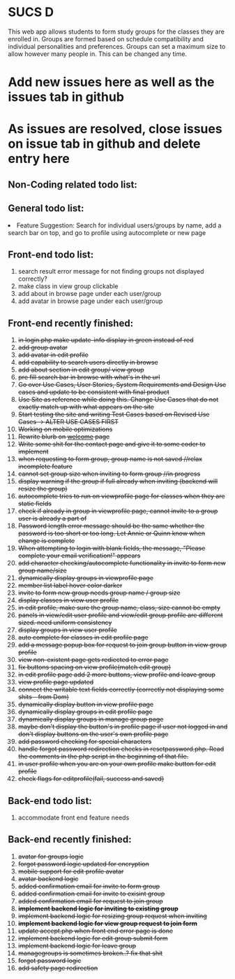 <html>
<h1>SUCS D</h1>

<p>
This web app allows students to form study groups for the classes they are enrolled in. Groups are formed based on schedule compatibility and individual personalities and preferences. Groups can set a maximum size to allow however many people in. This can be changed any time.
</p>

<h1>Add new issues here as well as the issues tab in github</h1>
<h1>As issues are resolved, close issues on issue tab in github and delete entry here</h1>

<h2>Non-Coding related todo list: </h2>
<ol>
</ol>

<h2>General todo list: </h2>
<li>Feature Suggestion: Search for individual users/groups by name, add a search bar on top, and go to profile using autocomplete or new page</li>

<h2>Front-end todo list: </h2>
<ol>
   <li>search result error message for not finding groups not displayed correctly?</li>
   <li>make class in view group clickable</li> 
   <li>add about in browse page under each user/group </li>
   <li>add avatar in browse page under each user/group </li>
</ol>

<h2>Front-end recently finished: </h2>
<ol>
   <li><strike>in login.php make update-info display in green instead of red</strike></li>
   <li><strike>add group avatar </strike></li>
   <li><strike>add avatar in edit profile</strike></li>
   <li><strike>add capability to search users directly in browse </strike></li>
   <li><strike>add about section in edit group/ view group</strike></li> 
   <li><strike>pre fill search bar in browse with what's in the url</strike></li> 
   <li><strike>Go over Use Cases, User Stories, System Requirements and Design Use cases and update to be consistent with final product</strike></li>
   <li><strike>Use Site as reference while doing this. Change Use Cases that do not exactly match up with what appears on the site</strike></li>
   <li><strike>Start testing the site and writing Test Cases based on Revised Use Cases -> ALTER USE CASES FIRST</strike></li>
   <li><strike>Working on mobile optimizations</strike></li>
   <li><strike>Rewrite blurb on <a href="http://www.squaducsd.com/">welcome</a> page</strike></li>
   <li><strike>Write some shit for the contact page and give it to some coder to implement</strike></li>
   <li><strike>when requesting to form group, group name is not saved //relax incomplete feature</strike></li>
   <li><strike>cannot set group size when inviting to form group //in progress</strike></li>
   <li><strike>display warning if the group if full already when inviting (backend will resize the group)</strike></li>
   <li><strike>autocomplete tries to run on viewprofile page for classes when they are static fields</strike></li>
   <li><strike>check if already in group in viewprofile page, cannot invite to a group user is already a part of</strike></li>
   <li><strike>Password length error message should be the same whether the password is too short or too long. Let Annie or Quinn know when change is complete</strike></li>
   <li><strike>When attempting to login with blank fields, the message, "Please complete your email verification!" appears</strike></li>
   <li><strike>add character checking/autocomplete functionality in invite to form new group name/size</strike></li>
   <li><strike>dynamically display groups in viewprofile page</strike></li>
   <li><strike>member list label hover color darker</strike></li>
   <li><strike>invite to form new group needs group name / group size</strike></li>
   <li><strike>display classes in view user profile</strike></li>
   <li><strike>in edit profile, make sure the group name, class, size cannot be empty</strike></li>
   <li><strike>panels in view/edit user profile and view/edit group profile are different sized. need uniform consistency</strike></li>
   <li><strike>display groups in view user profile</strike></li>
   <li><strike>auto complete for classes in edit profile page</strike></li>
   <li><strike>add a message popup box for request to join group button in view group profile</strike></li> 
   <li><strike>view non-existent page gets rediected to error page</strike></li>
   <li><strike>fix buttons spacing on view profile(match edit group)</strike></li>
   <li><strike>in edit profile page add 2 more buttons, view profile and leave group</strike></li>
   <li><strike>view profile page updated</strike></li>
   <li><strike>connect the writable text fields correctly (correctly not displaying some shits - from Dom)</strike></li>
   <li><strike>dynamically display button in view profile page</strike></li>
   <li><strike>dynamically display groups in edit profile page</strike></li>
   <li><strike>dynamically display groups in manage group page</strike></li>
   <li><strike>maybe don't display the button's in profile page if user not logged in
      and don't display buttons on the user's own profile page</strike></li>
   <li><strike>add password checking for special characters</strike></li>
   <li><strike>handle forgot password redirection checks in resetpassword.php.
       Read the comments in the php script in the beginning of that file.</strike></li>
   <li><strike>in user profile when you are on your own profile make button for edit profile</strike></li>
   <li><strike>check flags for editprofile(fail, success and saved)</strike></li>
</ol>
   
<h2>Back-end todo list:</h2>
<ol>
<li>accommodate front end feature needs </li>
</ol>

<h2>Back-end recently finished: </h2>
<ol>

   <li><strike>avatar for groups logic </strike></li>
   <li><strike>forgot password logic updated for encryption</strike></li> 
   <li><strike>mobile support for edit profile avatar</strike></li> 
   <li><strike>avatar backend logic </strike></li> 
   <li><strike>added confirmation email for invite to form group</strike></li>
   <li><strike>added confirmation email for invite to exisint group </strike></li>
   <li><strike>added confirmation email for request to join group</strike></li>
   <li><strike><b>implement backend logic for inviting to existing group</strike></b></li>
   <li><strike>implement backend logic for resizing group request when inviting</strike></li>
   <li><strike><b>implement backend logic for view group request to join form</b></strike></li>
   <li><strike>update accept.php when front end error page is done </strike></li>
   <li><strike>implement backend logic for edit group submit form</strike></li>
   <li><strike>implement backend logic for leave group</strike></li>
   <li><strike>managegroups is sometimes broken..? fix that shit </strike></li>
   <li><strike>forgot password logic</strike></li>
   <li><strike>add safety page redirection</strike></li>
</ol>
</html>

